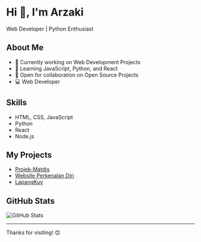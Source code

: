 # Hi 👋, I'm Arzaki

Web Developer | Python Enthusiast

## About Me
- 🔭 Currently working on Web Development Projects
- 🌱 Learning JavaScript, Python, and React
- 👯 Open for collaboration on Open Source Projects
- 💻 Web Developer

## Skills
- HTML, CSS, JavaScript
- Python
- React
- Node.js

## My Projects
- [Projek-Matdis](https://github.com/zeeks024/Projek-Matdis)
- [Website Perkenalan Diri](https://github.com/zeeks024/Website-perkenalan-diri-untuk-submission-Dicoding)
- [LapangKuy](https://github.com/zeeks024/LapangKuy)

## GitHub Stats
![GitHub Stats](https://github-readme-stats.vercel.app/api?username=zeeks024&show_icons=true&theme=radical&hide_border=true&count_private=true)

---
Thanks for visiting! 😊